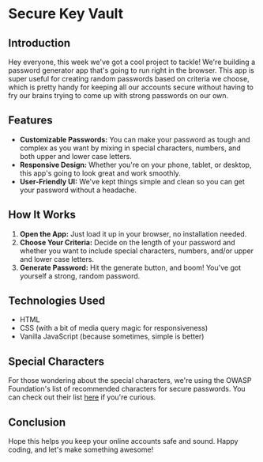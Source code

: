 # Secure Key Vault

## Introduction
Hey everyone, this week we've got a cool project to tackle! We're building a password generator app that's going to run right in the browser. This app is super useful for creating random passwords based on criteria we choose, which is pretty handy for keeping all our accounts secure without having to fry our brains trying to come up with strong passwords on our own.

## Features
- **Customizable Passwords:** You can make your password as tough and complex as you want by mixing in special characters, numbers, and both upper and lower case letters.
- **Responsive Design:** Whether you're on your phone, tablet, or desktop, this app's going to look great and work smoothly.
- **User-Friendly UI:** We've kept things simple and clean so you can get your password without a headache.

## How It Works
1. **Open the App:** Just load it up in your browser, no installation needed.
2. **Choose Your Criteria:** Decide on the length of your password and whether you want to include special characters, numbers, and/or upper and lower case letters.
3. **Generate Password:** Hit the generate button, and boom! You've got yourself a strong, random password.

## Technologies Used
- HTML
- CSS (with a bit of media query magic for responsiveness)
- Vanilla JavaScript (because sometimes, simple is better)

## Special Characters
For those wondering about the special characters, we're using the OWASP Foundation's list of recommended characters for secure passwords. You can check out their list [here](https://owasp.org/www-community/password-special-characters) if you're curious.

## Conclusion
Hope this helps you keep your online accounts safe and sound. Happy coding, and let's make something awesome!

